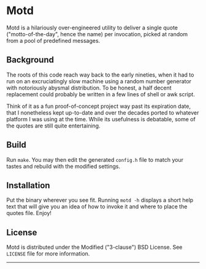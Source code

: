 # Motd

Motd is a hilariously over-engineered utility to deliver a single quote
("motto-of-the-day", hence the name) per invocation, picked at random
from a pool of predefined messages.

## Background

The roots of this code reach way back to the early nineties, when it had
to run on an excruciatingly slow machine using a random number generator
with notoriously abysmal distribution. To be honest, a half decent
replacement could probably be written in a few lines of shell or awk
script.

Think of it as a fun proof-of-concept project way past its expiration
date, that I nonetheless kept up-to-date and over the decades ported
to whatever platform I was using at the time. While its usefulness is
debatable, some of the quotes are still quite entertaining.

## Build

Run `make`. You may then edit the generated `config.h` file to match
your tastes and rebuild with the modified settings.

## Installation

Put the binary wherever you see fit. Running `motd -h` displays a short
help text that will give you an idea of how to invoke it and where to
place the quotes file. Enjoy!

## License

Motd is distributed under the Modified ("3-clause") BSD License. See
`LICENSE` file for more information.

----------------------------------------------------------------------
